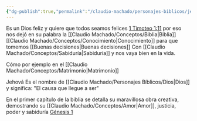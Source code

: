 ```yaml
---
{"dg-publish":true,"permalink":"/claudio-machado/personajes-biblicos/jehova/"}
---
```


Es un Dios feliz y quiere que todos seamos felices [1 Timoteo 1:11](https://wol.jw.org/es/wol/bc/r4/lp-s/2025241/1/0) por eso nos dejó en su palabra la [[Claudio Machado/Conceptos/Biblia\|Biblia]] [[Claudio Machado/Conceptos/Conocimiento\|Conocimiento]] para que tomemos [[Buenas decisiones\|Buenas decisiones]] Con [[Claudio Machado/Conceptos/Sabiduría\|Sabiduría]] y nos vaya bien en la vida.

Cómo por ejemplo en el [[Claudio Machado/Conceptos/Matrimonio\|Matrimonio]]

Jehová Es el nombre de [[Claudio Machado/Personajes Bíblicos/Dios\|Dios]] y significa: "El causa que llegue a ser"

En el primer capítulo de la biblia se detalla su maravillosa obra creativa, demostrando su [[Claudio Machado/Conceptos/Amor\|Amor]], justicia, poder y sabiduría [Génesis 1](https://wol.jw.org/es/wol/b/r4/lp-s/nwtsty/1/1)


